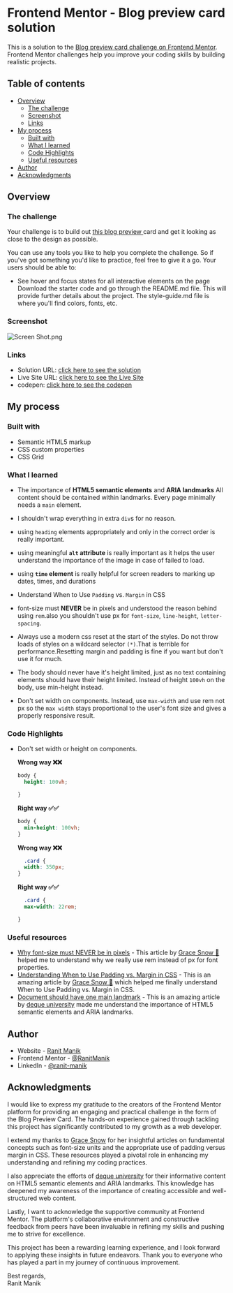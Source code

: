 # Frontend Mentor - Blog preview card solution

This is a solution to
the [Blog preview card challenge on Frontend Mentor](https://www.frontendmentor.io/challenges/blog-preview-card-ckPaj01IcS).
Frontend Mentor challenges help you improve your coding skills by building realistic projects.

## Table of contents

- [Overview](#overview)
    - [The challenge](#the-challenge)
    - [Screenshot](#screenshot)
    - [Links](#links)
- [My process](#my-process)
    - [Built with](#built-with)
    - [What I learned](#what-i-learned)
    - [Code Highlights](#code-highlights)
    - [Useful resources](#useful-resources)
- [Author](#author)
- [Acknowledgments](#acknowledgments)

## Overview

### The challenge

Your challenge is to build out [this blog preview ](design/active-states.jpg)card and get it looking as close to the
design as possible.

You can use any tools you like to help you complete the challenge. So if you've got something you'd like to practice,
feel free to give it a go.
Your users should be able to:

- See hover and focus states for all interactive elements on the page
  Download the starter code and go through the README.md file. This will provide further details about the project. The
  style-guide.md file is where you'll find colors, fonts, etc.

### Screenshot

![Screen Shot.png](Screen%20Shot.png)

### Links

- Solution URL: [click here to see the solution](https://www.frontendmentor.io/solutions/html-css-IFKqcIOTCf)
- Live Site
  URL: [click here to see the Live Site](https://ranitmanik.github.io/frontendmentor-challenges/FrontendMentor01%E2%80%94Blog-preview-card/index.html)
- codepen: [click here to see the codepen](https://codepen.io/RANIT-MANIK/pen/QWowgja)

## My process

### Built with

- Semantic HTML5 markup
- CSS custom properties
- CSS Grid

### What I learned

- The importance of **HTML5 semantic elements** and **ARIA landmarks** All content should be contained within
  landmarks. Every page minimally needs a `main` element.
- I shouldn't wrap everything in extra `div`s for no reason.
- using `heading` elements appropriately and only in the correct order is really important.
- using meaningful **`alt` attribute** is really important as it helps the user understand the importance of the image
  in
  case of failed to load.
- using **`time` element** is really helpful for screen readers to marking up dates, times, and durations
- Understand When to Use `Padding` vs. `Margin` in CSS
- font-size must **NEVER** be in pixels and understood the reason behind using `rem`.also you shouldn't use px for
  `font-size`, `line-height`, `letter-spacing`.

- Always use a modern css reset at the start of the styles.
  Do not throw loads of styles on a wildcard selector `(*)`.That is terrible for performance.Resetting margin and
  padding is fine if you want but don't use it for much.
- The body should never have it's height limited, just as no text containing elements should have their height limited.
  Instead of height `100vh` on the body, use min-height instead.
- Don't set width on components.
  Instead, use `max-width` and use rem not px so the `max width`
  stays proportional to the user's font size and gives a properly responsive result.

### Code Highlights

- Don't set width or height on components.

  **Wrong way ❌❌**

    ```css
    body {
      height: 100vh;
  
  }
    ```

  **Right way ✅✅**

    ```css
    body {
      min-height: 100vh;
  }
    ```
  **Wrong way ❌❌**

    ```css
      .card {
      width: 350px;
  }
  ```

  **Right way ✅✅**

    ```css
      .card {
      max-width: 22rem;
  
  }
  ```

### Useful resources

- [Why font-size must NEVER be in pixels](https://fedmentor.dev/posts/font-size-px/) - This article
  by [Grace Snow 🌈](https://twitter.com/gracesnow) helped me to understand why we
  really use rem instead of px for font properties.
- [Understanding When to Use Padding vs. Margin in CSS](https://fedmentor.dev/posts/padding-margin/) - This is an
  amazing article by [Grace Snow 🌈](https://twitter.com/gracesnow) which helped me finally
  understand When to Use Padding vs. Margin in CSS.
- [Document should have one main landmark](https://dequeuniversity.com/rules/axe/4.6/landmark-one-main?application=axeAPI) -
  This is an
  amazing article by [deque university](https://dequeuniversity.com/) made me understand the importance of HTML5
  semantic
  elements and ARIA landmarks.

## Author

- Website - [Ranit Manik](https://ranitmanik.github.io/Portfolio-1.0)
- Frontend Mentor - [@RanitManik](https://www.frontendmentor.io/profile/RanitManik)
- LinkedIn - [@ranit-manik](https://www.linkedin.com/in/ranit-manik/)

## Acknowledgments

I would like to express my gratitude to the creators of the Frontend Mentor platform for providing an engaging and
practical challenge in the form of the Blog Preview Card. The hands-on experience gained through tackling this project
has significantly contributed to my growth as a web developer.

I extend my thanks to [Grace Snow](https://twitter.com/gracesnow) for her insightful articles on fundamental concepts
such as font-size units and the
appropriate use of padding versus margin in CSS. These resources played a pivotal role in enhancing my understanding and
refining my coding practices.

I also appreciate the efforts of [deque university](https://dequeuniversity.com/) for their informative content on HTML5
semantic elements and ARIA
landmarks. This knowledge has deepened my awareness of the importance of creating accessible and well-structured web
content.

Lastly, I want to acknowledge the supportive community at Frontend Mentor. The platform's collaborative environment and
constructive feedback from peers have been invaluable in refining my skills and pushing me to strive for excellence.

This project has been a rewarding learning experience, and I look forward to applying these insights in future
endeavors. Thank you to everyone who has played a part in my journey of continuous improvement.

Best regards,<br>
Ranit Manik
